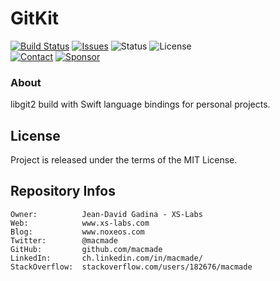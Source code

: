 GitKit
======

[![Build Status](https://img.shields.io/github/actions/workflow/status/macmade/GitKit/ci-mac.yaml?label=macOS&logo=apple)](https://github.com/macmade/GitKit/actions/workflows/ci-mac.yaml)
[![Issues](http://img.shields.io/github/issues/macmade/GitKit.svg?logo=github)](https://github.com/macmade/GitKit/issues)
![Status](https://img.shields.io/badge/status-active-brightgreen.svg?logo=git)
![License](https://img.shields.io/badge/license-mit-brightgreen.svg?logo=open-source-initiative)  
[![Contact](https://img.shields.io/badge/follow-@macmade-blue.svg?logo=twitter&style=social)](https://twitter.com/macmade)
[![Sponsor](https://img.shields.io/badge/sponsor-macmade-pink.svg?logo=github-sponsors&style=social)](https://github.com/sponsors/macmade)

### About

libgit2 build with Swift language bindings for personal projects.

License
-------

Project is released under the terms of the MIT License.

Repository Infos
----------------

    Owner:          Jean-David Gadina - XS-Labs
    Web:            www.xs-labs.com
    Blog:           www.noxeos.com
    Twitter:        @macmade
    GitHub:         github.com/macmade
    LinkedIn:       ch.linkedin.com/in/macmade/
    StackOverflow:  stackoverflow.com/users/182676/macmade
